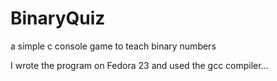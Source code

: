 # BinaryQuiz
a simple c console game to teach binary numbers

I wrote the program on Fedora 23 and used the gcc compiler...
